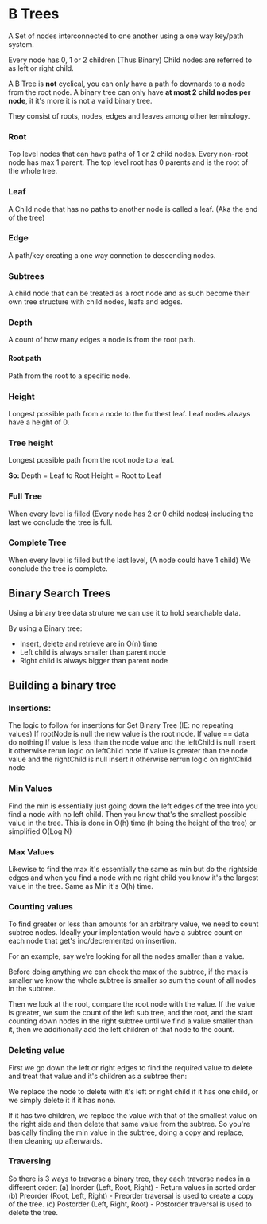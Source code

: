 # B Trees

A Set of nodes interconnected to one another using a one way key/path system.

Every node has 0, 1 or 2 children (Thus Binary)
Child nodes are referred to as left or right child.

A B Tree is **not** cyclical, you can only have a path fo downards to a node from the root node.
A binary tree can only have **at most 2 child nodes per node**, it it's more it is not a valid binary tree.

They consist of roots, nodes, edges and leaves among other terminology.

### Root

Top level nodes that can have paths of 1 or 2 child nodes. Every non-root node has max 1 parent. The top level root has 0 parents and is the root of the whole tree.

### Leaf

A Child node that has no paths to another node is called a leaf. (Aka the end of the tree)

### Edge

A path/key creating a one way connetion to descending nodes.

### Subtrees

A child node that can be treated as a root node and as such become their own tree structure with child nodes, leafs and edges.

### Depth

A count of how many edges a node is from the root path.

#### Root path

Path from the root to a specific node.

### Height

Longest possible path from a node to the furthest leaf. Leaf nodes always have a height of 0.

### Tree height

Longest possible path from the root node to a leaf.

**So:**
Depth = Leaf to Root
Height = Root to Leaf

### Full Tree

When every level is filled (Every node has 2 or 0 child nodes) including the last we conclude the tree is full.

### Complete Tree

When every level is filled but the last level, (A node could have 1 child) We conclude the tree is complete.

## Binary Search Trees

Using a binary tree data struture we can use it to hold searchable data.

By using a Binary tree:

- Insert, delete and retrieve are in O(n) time
- Left child is always smaller than parent node
- Right child is always bigger than parent node

## Building a binary tree

### Insertions:

The logic to follow for insertions for Set Binary Tree (IE: no repeating values)
If rootNode is null the new value is the root node.
If value == data do nothing
If value is less than the node value and the leftChild is null insert it otherwise rerun logic on leftChild node
If value is greater than the node value and the rightChild is null insert it otherwise rerrun logic on rightChild node

### Min Values

Find the min is essentially just going down the left edges of the tree into you find a node with no left child.
Then you know that's the smallest possible value in the tree. This is done in O(h) time (h being the height of the tree) or simplified O(Log N)

### Max Values

Likewise to find the max it's essentially the same as min but do the rightside edges and when you find a node with no right child you know it's the largest value in the tree.
Same as Min it's O(h) time.

### Counting values

To find greater or less than amounts for an arbitrary value, we need to count subtree nodes. Ideally your implentation would have a subtree count on each node that get's inc/decremented on insertion.

For an example, say we're looking for all the nodes smaller than a value.

Before doing anything we can check the max of the subtree, if the max is smaller we know the whole subtree is smaller so sum the count of all nodes in the subtree.

Then we look at the root, compare the root node with the value. If the value is greater, we sum the count of the left sub tree, and the root, and the start counting down nodes in the right subtree until we find a value smaller than it, then we additionally add the left children of that node to the count.

### Deleting value

First we go down the left or right edges to find the required value to delete and treat that value and it's children as a subtree then:

We replace the node to delete with it's left or right child if it has one child, or we simply delete it if it has none.

If it has two children, we replace the value with that of the smallest value on the right side and then delete that same value from the subtree. So you're basically finding the min value in the subtree, doing a copy and replace, then cleaning up afterwards.

### Traversing

So there is 3 ways to traverse a binary tree, they each traverse nodes in a different order:
(a) Inorder (Left, Root, Right) - Return values in sorted order
(b) Preorder (Root, Left, Right) - Preorder traversal is used to create a copy of the tree.
(c) Postorder (Left, Right, Root) - Postorder traversal is used to delete the tree.
